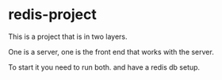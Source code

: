 # redis-project

This is a project that is in two layers.

One is a server, one is the front end that works with the server.

To start it you need to run both. and have a redis db setup.
